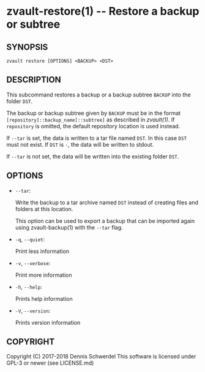 zvault-restore(1) -- Restore a backup or subtree
================================================

## SYNOPSIS

`zvault restore [OPTIONS] <BACKUP> <DST>`


## DESCRIPTION

This subcommand restores a backup or a backup subtree `BACKUP` into the folder
`DST`.

The backup or backup subtree given by `BACKUP` must be in the format
`[repository]::backup_name[::subtree]` as described in _zvault(1)_.
If `repository` is omitted, the default repository location is used instead.

If `--tar` is set, the data is written to a tar file named `DST`. In this case
`DST` must not exist. If `DST` is `-`, the data will be written to stdout.

If `--tar` is not set, the data will be written into the existing folder `DST`.


## OPTIONS

* `--tar`:

  Write the backup to a tar archive named `DST` instead of creating files and
  folders at this location.

  This option can be used to export a backup that can be imported again using
  zvault-backup(1) with the `--tar` flag.


* `-q`, `--quiet`:

  Print less information


* `-v`, `--verbose`:

  Print more information


* `-h`, `--help`:

  Prints help information


* `-V`, `--version`:     

  Prints version information


## COPYRIGHT

Copyright (C) 2017-2018  Dennis Schwerdel
This software is licensed under GPL-3 or newer (see LICENSE.md)
